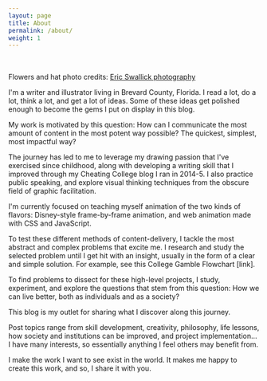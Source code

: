 ```yaml
---
layout: page
title: About
permalink: /about/
weight: 1
---
```


<style>
.w3-animate-fading{
-webkit-animation:fading 10s infinite;
animation:fading 10s infinite
}
@-webkit-keyframes fading{
0%{opacity:0}
50%{opacity:1}
100%{opacity:0}
}
@keyframes fading{
0%{opacity:0}
50%{opacity:1}
100%{opacity:0}
}
</style>

<img class="mySlides w3-animate-fading" src="../assets/img/me/desk.jpg">
<img class="mySlides w3-animate-fading" src="../assets/img/me/flowers.jpg">
<img class="mySlides w3-animate-fading" src="../assets/img/me/glasses.jpg">
<img class="mySlides w3-animate-fading" src="../assets/img/me/hat.jpg">
<img class="mySlides w3-animate-fading" src="../assets/img/me/laugh.jpg">

<script src="../assets/js/slideshow.js"></script>

Flowers and hat photo credits: <a href="https://www.facebook.com/ericswallick?fref=ts">Eric Swallick photography</a><!-- make this caption -->

I'm a writer and illustrator living in Brevard County, Florida.
I read a lot, do a lot, think a lot, and get a lot of ideas. Some of these ideas get polished enough to become the gems I put on display in this blog.

My work is motivated by this question: How can I communicate the most amount of content in the most potent way possible? The quickest, simplest,  most impactful way?

The journey has led to me to leverage my drawing passion that I've exercised since childhood, along with developing a writing skill that I improved through my Cheating College blog I ran in 2014-5. I also practice public speaking, and explore visual thinking techniques from the obscure field of graphic facilitation.

I'm currently focused on teaching myself animation of the two kinds of flavors: Disney-style frame-by-frame animation, and web animation made with CSS and JavaScript.

To test these different methods of content-delivery, I tackle the most abstract and complex problems that excite me. I research and study the selected problem until I get hit with an insight, usually in the form of a clear and simple solution. For example, see this College Gamble Flowchart [link].

To find problems to dissect for these high-level projects, I study, experiment, and explore the questions that stem from this question: How we can live better, both as individuals and as a society?

This blog is my outlet for sharing what I discover along this journey.

Post topics range from skill development, creativity, philosophy, life lessons, how society and institutions can be improved, and project implementation... I have many interests, so essentially anything I feel others may benefit from.

I make the work I want to see exist in the world.
It makes me happy to create this work, and so, I share it with you. 
